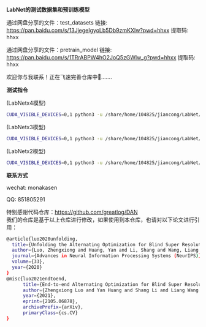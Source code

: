 **LabNet的测试数据集和预训练模型**  

通过网盘分享的文件：test_datasets
链接: https://pan.baidu.com/s/13JjegeIgyoLb5Db9zmKXIw?pwd=hhxx 提取码: hhxx

通过网盘分享的文件：pretrain_model
链接: https://pan.baidu.com/s/1TRrABPW4hO2JoQ5zGWlw_g?pwd=hhxx 提取码: hhxx

欢迎你与我联系！正在飞速完善仓库中🏃.......‍

**测试指令**

(LabNetx4模型)
```bash
CUDA_VISIBLE_DEVICES=0,1 python3 -u /share/home/104825/jiancong/LabNet/codes/config/LabNet/test.py -opt=/share/home/104825/jiancong/LabNet/codes/config/LabNet/options/setting1/test/test_setting1_x4.yml
```

(LabNetx3模型)
```bash
CUDA_VISIBLE_DEVICES=0,1 python3 -u /share/home/104825/jiancong/LabNet/codes/config/LabNet/test.py -opt=/share/home/104825/jiancong/LabNet/codes/config/LabNet/options/setting1/test/test_setting1_x3.yml
```

(LabNetx2模型)
```bash
CUDA_VISIBLE_DEVICES=0,1 python3 -u /share/home/104825/jiancong/LabNet/codes/config/LabNet/test.py -opt=/share/home/104825/jiancong/LabNet/codes/config/LabNet/options/setting1/test/test_setting1_x2.yml
```

**联系方式**  

wechat:
monakasen

QQ:
851805291


特别感谢代码仓库：https://github.com/greatlog/DAN  
我们的仓库是基于以上仓库进行修改，如果使用到本仓库，也请对以下论文进行引用：  
```bash
@article{luo2020unfolding,
  title={Unfolding the Alternating Optimization for Blind Super Resolution},
  author={Luo, Zhengxiong and Huang, Yan and Li, Shang and Wang, Liang and Tan, Tieniu},
  journal={Advances in Neural Information Processing Systems (NeurIPS)},
  volume={33},
  year={2020}
}
@misc{luo2021endtoend,
      title={End-to-end Alternating Optimization for Blind Super Resolution}, 
      author={Zhengxiong Luo and Yan Huang and Shang Li and Liang Wang and Tieniu Tan},
      year={2021},
      eprint={2105.06878},
      archivePrefix={arXiv},
      primaryClass={cs.CV}
}
```

